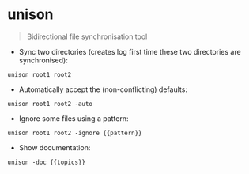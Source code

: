 # unison

> Bidirectional file synchronisation tool

- Sync two directories (creates log first time these two directories are synchronised):

`unison root1 root2`

- Automatically accept the (non-conflicting) defaults:

`unison root1 root2 -auto`

- Ignore some files using a pattern:

`unison root1 root2 -ignore {{pattern}}`

- Show documentation:

`unison -doc {{topics}}`
